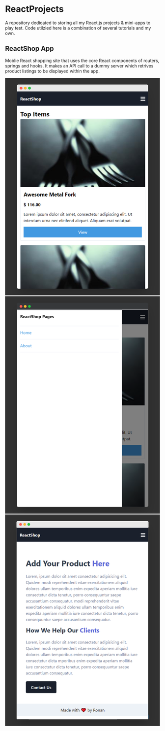 # ReactProjects
A repository dedicated to storing all my React.js projects &amp; mini-apps to play test. Code utilzied here is a combination of several tutorials and my own.


## ReactShop App
Moblie React shopping site that uses the core React components of routers, springs and hooks. It makes an API call to a dummy server which retrives product listings to be displayed within the app.

![ReactShop 1](/react-shop-app/mark-up-images/p1.png)
![ReactShop 1](/react-shop-app/mark-up-images/p2.png)
![ReactShop 1](/react-shop-app/mark-up-images/p3.png)

